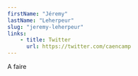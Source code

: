 ```yaml
---
firstName: "Jéremy"
lastName: "Leherpeur"
slug: "jeremy-leherpeur"
links:
    - title: Twitter
      url: https://twitter.com/caencamp
---
```


A faire
